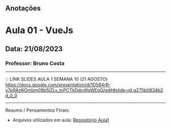 ## Anotações

# Aula 01 - VueJs

## Data: 21/08/2023

### Professor: Bruno Costa

---

💡 LINK SLIDES AULA 1 SEMANA 10 (21 AGOSTO)
https://docs.google.com/presentation/d/1D584rR-y7p9AzKOmbm09b5lZLv_toPCTkDdcdfqWEqQ/edit#slide=id.g275b0834b2d_0_0

---

Resumo / Pensamentos Finais:

- Arquivos utilizados em aula: [Repositório Aula1](https://github.com/vdr3w/aulasdevinhouse/tree/main/semana10/aula1)
